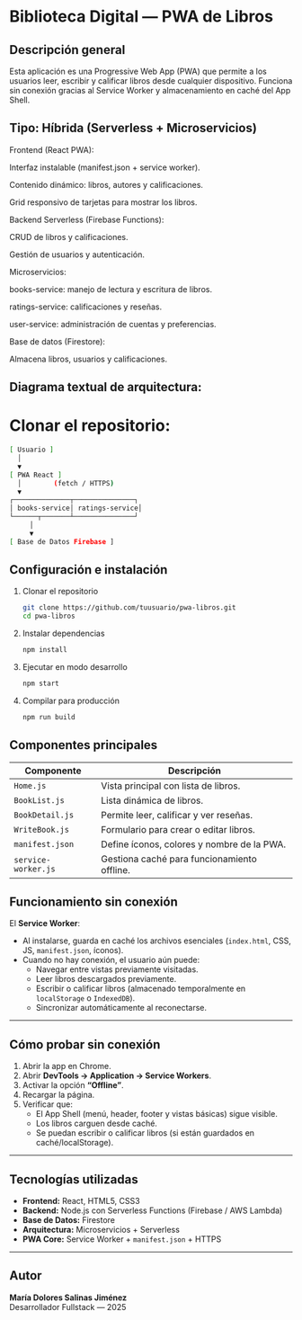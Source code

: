 # Biblioteca Digital — PWA de Libros

## Descripción general
Esta aplicación es una Progressive Web App (PWA) que permite a los usuarios leer, escribir y calificar libros desde cualquier dispositivo.
Funciona sin conexión gracias al Service Worker y almacenamiento en caché del App Shell.

## Tipo: Híbrida (Serverless + Microservicios)

Frontend (React PWA):

Interfaz instalable (manifest.json + service worker).

Contenido dinámico: libros, autores y calificaciones.

Grid responsivo de tarjetas para mostrar los libros.

Backend Serverless (Firebase Functions):

CRUD de libros y calificaciones.

Gestión de usuarios y autenticación.

Microservicios:

books-service: manejo de lectura y escritura de libros.

ratings-service: calificaciones y reseñas.

user-service: administración de cuentas y preferencias.

Base de datos (Firestore):

Almacena libros, usuarios y calificaciones.

## Diagrama textual de arquitectura:
# Clonar el repositorio:
   ```bash
[ Usuario ]
     │
     ▼
 [ PWA React ]
     │        (fetch / HTTPS)
     ▼
 ┌──────────────┬───────────────┐
 │ books-service│ ratings-service│
 └──────┬───────┴───────────────┘
        │
        ▼
 [ Base de Datos Firebase ]
   ```

## Configuración e instalación
1. Clonar el repositorio
   ```bash
   git clone https://github.com/tuusuario/pwa-libros.git
   cd pwa-libros
   ```

2. Instalar dependencias
   ```bash
   npm install
   ```

3. Ejecutar en modo desarrollo
   ```bash
   npm start
   ```

4. Compilar para producción
   ```bash
   npm run build
   ```
## Componentes principales

| Componente         | Descripción                                     |
|-------------------|------------------------------------------------|
| `Home.js`          | Vista principal con lista de libros.          |
| `BookList.js`      | Lista dinámica de libros.                      |
| `BookDetail.js`    | Permite leer, calificar y ver reseñas.        |
| `WriteBook.js`     | Formulario para crear o editar libros.        |
| `manifest.json`    | Define íconos, colores y nombre de la PWA.    |
| `service-worker.js`| Gestiona caché para funcionamiento offline.   |

## Funcionamiento sin conexión

El **Service Worker**:

- Al instalarse, guarda en caché los archivos esenciales (`index.html`, CSS, JS, `manifest.json`, íconos).
- Cuando no hay conexión, el usuario aún puede:
  - Navegar entre vistas previamente visitadas.
  - Leer libros descargados previamente.
  - Escribir o calificar libros (almacenado temporalmente en `localStorage` o `IndexedDB`).
  - Sincronizar automáticamente al reconectarse.

---

## Cómo probar sin conexión

1. Abrir la app en Chrome.
2. Abrir **DevTools → Application → Service Workers**.
3. Activar la opción **“Offline”**.
4. Recargar la página.
5. Verificar que:
   - El App Shell (menú, header, footer y vistas básicas) sigue visible.
   - Los libros carguen desde caché.
   - Se puedan escribir o calificar libros (si están guardados en caché/localStorage).

---

## Tecnologías utilizadas

- **Frontend:** React, HTML5, CSS3  
- **Backend:** Node.js con Serverless Functions (Firebase / AWS Lambda)  
- **Base de Datos:** Firestore 
- **Arquitectura:** Microservicios + Serverless  
- **PWA Core:** Service Worker + `manifest.json` + HTTPS  

---

## Autor

**María Dolores Salinas Jiménez**  
Desarrollador Fullstack — 2025   
